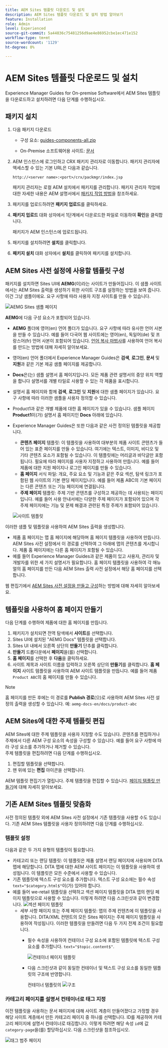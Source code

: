```yaml
---
title: AEM Sites 템플릿 다운로드 및 설치
description: AEM Sites 템플릿 다운로드 및 설치 방법 알아보기
feature: Installation
role: Admin
level: Experienced
source-git-commit: 5a44836c75481256d9ae4e86952cbe1ec471e152
workflow-type: tm+mt
source-wordcount: '1129'
ht-degree: 0%

---
```



# AEM Sites 템플릿 다운로드 및 설치

Experience Manager Guides for On-premise Software에서 AEM Sites 템플릿을 다운로드하고 설치하려면 다음 단계를 수행하십시오.


## 패키지 설치

1. 다음 패키지 다운로드

   - 구성 요소: [guides-components-all.zip](https://github.com/adobe/aemg-sites-components/releases/tag/v1.0.0)

   - On-Premise 소프트웨어용 사이트: [문서](https://github.com/adobe/aemg-docs/releases/tag/v1.0.0)

1. AEM 인스턴스에 로그인하고 CRX 패키지 관리자로 이동합니다. 패키지 관리자에 액세스할 수 있는 기본 URL은 다음과 같습니다.

   ```http
   http://<server name>:<port>/crx/packmgr/index.jsp
   ```

   패키지 관리자는 로컬 AEM 설치에서 패키지를 관리합니다. 패키지 관리자 작업에 대한 자세한 내용은 AEM 설명서에서 [패키지 작업 방법](https://helpx.adobe.com/kr/experience-manager/6-5/sites/administering/using/package-manager.html)을 참조하세요.

1. 패키지를 업로드하려면 **패키지 업로드**&#x200B;를 클릭하세요.

1. **패키지 업로드** 대화 상자에서 1단계에서 다운로드한 파일로 이동하여 **확인**&#x200B;을 클릭합니다.

   패키지가 AEM 인스턴스에 업로드됩니다.

1. 패키지를 설치하려면 **설치**&#x200B;를 클릭합니다.

1. **패키지 설치** 대화 상자에서 **설치**&#x200B;를 클릭하여 패키지를 설치합니다.


## AEM Sites 사전 설정에 사용할 템플릿 구성

패키지를 설치하면 Sites UI에 **AEMG**(이)라는 사이트가 만들어집니다. 이 샘플 사이트에서는 AEM Sites 출력을 생성하기 위한 사이트 구조를 설정하는 방법을 보여 줍니다. 이건 그냥 샘플이에요. 요구 사항에 따라 사용자 지정 사이트를 만들 수 있습니다.

![AEMG Sites 샘플 페이지](assets/aemg-sites-sample-pages.png)


**AEMG**&#x200B;에 다음 구성 요소가 포함되어 있습니다.
- **AEMG** 폴더에 영어(en) 언어 폴더가 있습니다. 요구 사항에 따라 유사한 언어 사본을 만들 수 있습니다. 예를 들어 다국어 웹 사이트에는 영어(en), 독일어(de) 및 프랑스어(fr) 언어 사본이 포함되어 있습니다.  [언어 복사 마법사](https://experienceleague.adobe.com/ko/docs/experience-manager-65/content/sites/administering/introduction/tc-wizard)를 사용하여 언어 복사를 만드는 방법에 대해 자세히 알아보세요.
- 영어(en) 언어 폴더에서 Experience Manager Guides은 **검색**, **로그인**, **문서** 및 **지원**&#x200B;과 같은 기본 제공 샘플 페이지를 제공합니다.

- **Docs**&#x200B;은(는) 샘플 설명서 홈 페이지입니다. 모든 제품 관련 설명서의 중앙 위치 역할을 합니다
설명서를 개별 타일로 사용할 수 있는 각 제품을 표시합니다.

- 설명서 홈 페이지와 함께 **검색**, **로그인** 및 **지원**&#x200B;에 대한 샘플 페이지가 있습니다. 요구 사항에 따라 이러한 샘플을 사용자 정의할 수 있습니다.
- Product1과 같은 개별 제품에 대한 홈 페이지가 있을 수 있습니다. 샘플 페이지 **Product1**&#x200B;이(가) 설명서 홈 페이지인 **Docs** 아래에 있습니다.

- Experience Manager Guides은 또한 다음과 같은 사전 정의된 템플릿을 제공합니다.

   - **콘텐츠 페이지** 템플릿: 이 템플릿을 사용하여 대부분의 제품 사이트 콘텐츠가 들어 있는 표준 페이지를 만들 수 있습니다. 여기에는 텍스트, 이미지, 비디오 및 기타 콘텐츠 요소가 포함될 수 있습니다. 이 템플릿에는 머리글과 바닥글만 포함됩니다. 필요에 따라 페이지를 사용자 지정하고 사용하여 만듭니다. 예를 들어 제품에 대한 지원 페이지나 로그인 페이지를 만들 수 있습니다.
   - **홈 페이지** 서식 파일: 개요, 주요 요소 및 기능과 같은 주요 섹션, 탐색 링크가 포함된 웹 사이트의 기본 랜딩 페이지입니다. 예를 들어 제품 ABC의 기본 페이지는 다른 콘텐츠 또는 기능 페이지에 연결됩니다.
   - **주제 페이지** 템플릿: 주제 기반 콘텐츠를 구성하고 제공하는 데 사용되는 페이지입니다. 예를 들어 사용 안내서에는 다양한 주제 페이지가 포함되어 있으며 각 주제 페이지에는 기능 및 문제 해결과 관련된 특정 주제가 포함되어 있습니다.

  ![사이트 템플릿](assets/sites-ui-templates.png)

이러한 샘플 및 템플릿을 사용하여 AEM Sites 출력을 생성합니다.
- 제품 홈 페이지는 맵 홈 페이지에 해당하며 홈 페이지 템플릿을 사용하여 만듭니다. AEM Sites 사전 설정에서 이 경로를 선택하여 그 아래에 맵의 콘텐츠를 게시합니다. 제품 홈 페이지에는 다른 홈 페이지가 포함될 수 있습니다.
- 예를 들어 Experience Manager Guides과 같은 제품이 있고 사용자, 관리자 및 개발자를 위한 세 가지 설명서가 필요합니다.  홈 페이지 템플릿을 사용하여 각 매뉴얼의 홈 페이지를 만든 다음 AEM Sites 출력 사전 설정에서 해당 홈 페이지를 선택합니다.

웹 편집기에서 [AEM Sites 사전 설정을 만들고 구성](../user-guide/generate-output-aem-site-web-editor.md)하는 방법에 대해 자세히 알아보세요.

## 템플릿을 사용하여 홈 페이지 만들기

다음 단계를 수행하여 제품에 대한 홈 페이지를 만듭니다.
1. 패키지가 설치되면 전역 탐색에서 **사이트**&#x200B;를 선택합니다.
1. Sites UI에 설치된 &quot;AEMG Docs&quot; 템플릿을 선택합니다.
1. Sites UI 내에서 오른쪽 상단의 **만들기** 단추를 클릭합니다.
1. **만들기** 드롭다운에서 **페이지**&#x200B;을(를) 선택합니다.
1. **홈 페이지**&#x200B;를 선택한 후 **다음**&#x200B;을 클릭하세요.
1. 사이트 제목과 사이트 이름을 입력하고 오른쪽 상단의 **만들기**&#x200B;를 클릭합니다. **홈 페이지** 사이트 템플릿을 사용하여 AEM 사이트 템플릿을 만듭니다. 예를 들어 제품 `Product ABC`의 홈 페이지를 만들 수 있습니다.


>[!NOTE]
>
>홈 페이지를 만든 후에는 이 경로를 **Publish 경로**(으)로 사용하여 AEM Sites 사전 설정의 출력을 생성할 수 있습니다. 예: `aemg-docs-en/docs/product-abc`

## AEM Sites에 대한 주제 템플릿 편집

AEM Sites에 대한 주제 템플릿을 사용자 지정할 수도 있습니다. 콘텐츠를 편집하거나 주제에서 다른 AEM 구성 요소의 속성을 구성할 수 있습니다. 예를 들어 요구 사항에 따라 구성 요소를 추가하거나 제거할 수 있습니다.\
주제 템플릿을 편집하려면 다음 단계를 수행하십시오.
1. 편집할 템플릿을 선택합니다.
1. 맨 위에 있는 **편집** 아이콘을 선택합니다.

AEM 템플릿 편집기가 열립니다. 주제 템플릿을 편집할 수 있습니다. [페이지 템플릿 만들기](https://experienceleague.adobe.com/ko/docs/experience-manager-65/content/sites/authoring/siteandpage/templates#editing-a-template-structure-template-author)에 대해 자세히 알아보세요.


## 기존 AEM Sites 템플릿 맞춤화

사전 정의된 템플릿 외에 AEM Sites 사전 설정에서 기존 템플릿을 사용할 수도 있습니다. 기존 AEM Sites 템플릿을 사용자 정의하려면 다음 단계를 수행하십시오.

### 템플릿 설정

다음과 같은 두 가지 유형의 템플릿이 필요합니다.

- 카테고리 또는 랜딩 템플릿: 이 템플릿은 제품 설명서 랜딩 페이지에 사용되며 DITA 맵에 해당합니다.  DITA 맵에 대한 AEM 사이트 페이지는 이 템플릿을 사용하여 생성됩니다. 이 템플릿은 모든 수준에서 사용할 수 있습니다.
- 기존 템플릿에 텍스트 구성 요소를 추가합니다. 텍스트 구성 요소에는 필수 속성 `text="$category.html$"`이(가) 있어야 합니다.
- 예를 들어 we-retail 템플릿을 선택하고 섹션 페이지 템플릿을 DITA 맵의 랜딩 페이지 템플릿으로 사용할 수 있습니다. 이렇게 하려면 다음 스크린샷과 같이 변경합니다.
  ![섹션 페이지 템플릿](assets/customize-existing-aem-templates-section.png)
   - 세부 사항 페이지 또는 주제 페이지 템플릿: 맵의 주제 컨텐츠에 이 템플릿을 사용합니다. DITA/XML 컨텐트의 모든 Sites 페이지는 주제 페이지 템플릿을 사용하여 작성됩니다. 이러한 템플릿을 만들려면 다음 두 가지 전제 조건이 필요합니다.
      - 필수 속성을 사용하여 컨테이너 구성 요소에 포함된 템플릿에 텍스트 구성 요소를 추가합니다. `text="$topic.content$"`.

        ![컨테이너 페이지 템플릿](assets/customize-existing-aem-templates-container.png)
      - 다음 스크린샷과 같이 동일한 컨테이너 및 텍스트 구성 요소를 동일한 템플릿의 구조에 반영합니다.

        컨테이너 템플릿의 ![구조](assets/customize-existing-aem-templates-structure.png)

### 카테고리 페이지를 설명서 컨테이너로 태그 지정

이전 템플릿을 사용하는 문서 페이지에 대해 사이트 계층이 만들어졌다고 가정할 경우 해당 사이트 계층에서 만든 카테고리 페이지 중 하나를 선택합니다. ID를 제공하여 카테고리 페이지에 설명서 컨테이너로 태깅합니다.
이렇게 하려면 해당 속성 `id`에 값 `category-page`을(를) 할당하십시오. 다음 스크린샷을 참조하십시오.

![태그 범주 페이지](assets/customize-existing-aem-templates-tagging.png)